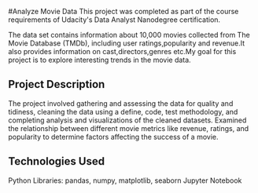 #Analyze Movie Data
This project was completed as part of the course requirements of Udacity's Data Analyst Nanodegree certification.

The data set contains information about 10,000 movies collected from The Movie Database (TMDb), including user ratings,popularity and revenue.It also provides information on cast,directors,genres etc.My goal for this project is to explore interesting trends in the movie data.

## Project Description
The project involved gathering and assessing the data for quality and tidiness, cleaning the data using a define, code, test methodology, and completing analysis and visualizations of the cleaned datasets. Examined the relationship between different movie metrics like revenue, ratings, and popularity to determine factors affecting the success of a movie.

## Technologies Used
Python Libraries: pandas, numpy, matplotlib, seaborn Jupyter Notebook
